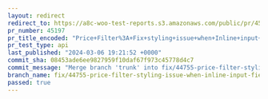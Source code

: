 ```yaml
---
layout: redirect
redirect_to: https://a8c-woo-test-reports.s3.amazonaws.com/public/pr/45197/api/index.html
pr_number: 45197
pr_title_encoded: "Price+Filter%3A+Fix+styling+issue+when+Inline+input+fields+is+enabled"
pr_test_type: api
last_published: "2024-03-06 19:21:52 +0000"
commit_sha: 08453ade6ee9827959f10daf67f973c45778d4c7
commit_message: "Merge branch 'trunk' into fix/44755-price-filter-styling-issue-when-i…"
branch_name: fix/44755-price-filter-styling-issue-when-inline-input-fields-is-enabled
passed: true
---
```

